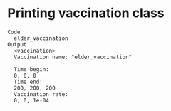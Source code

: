 # Printing vaccination class

    Code
      elder_vaccination
    Output
      <vaccination>
      Vaccination name: "elder_vaccination"
      
      Time begin:
      0, 0, 0
      Time end:
      200, 200, 200
      Vaccination rate:
      0, 0, 1e-04

